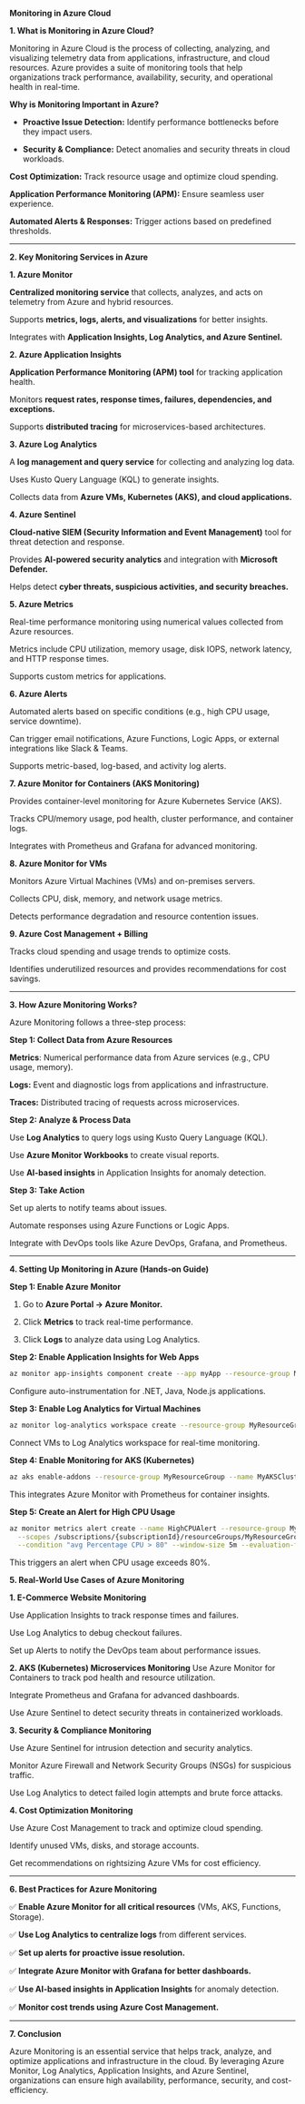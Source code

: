 **Monitoring in Azure Cloud**

**1. What is Monitoring in Azure Cloud?**

Monitoring in Azure Cloud is the process of collecting, analyzing, and visualizing telemetry data from applications, infrastructure, and cloud resources. Azure provides a suite of monitoring tools that help organizations track performance, availability, security, and operational health in real-time.

**Why is Monitoring Important in Azure?**

- **Proactive Issue Detection:** Identify performance bottlenecks before they impact users.

- **Security & Compliance:** Detect anomalies and security threats in cloud workloads.

**Cost Optimization:** Track resource usage and optimize cloud spending.

**Application Performance Monitoring (APM):** Ensure seamless user experience.

**Automated Alerts & Responses:** Trigger actions based on predefined thresholds.

---

**2. Key Monitoring Services in Azure**

**1. Azure Monitor**

**Centralized monitoring service** that collects, analyzes, and acts on telemetry from Azure and hybrid resources.

Supports **metrics, logs, alerts, and visualizations** for better insights.

Integrates with **Application Insights, Log Analytics, and Azure Sentinel.**

**2. Azure Application Insights**

**Application Performance Monitoring (APM) tool** for tracking application health.

Monitors **request rates, response times, failures, dependencies, and exceptions.**

Supports **distributed tracing** for microservices-based architectures.

**3. Azure Log Analytics**

A **log management and query service** for collecting and analyzing log data.

Uses Kusto Query Language (KQL) to generate insights.

Collects data from **Azure VMs, Kubernetes (AKS), and cloud applications.**

**4. Azure Sentinel**

**Cloud-native SIEM (Security Information and Event Management)** tool for threat detection and response.

Provides **AI-powered security analytics** and integration with **Microsoft Defender.**

Helps detect **cyber threats, suspicious activities, and security breaches.**

**5. Azure Metrics**

Real-time performance monitoring using numerical values collected from Azure resources.

Metrics include CPU utilization, memory usage, disk IOPS, network latency, and HTTP response times.

Supports custom metrics for applications.

**6. Azure Alerts**

Automated alerts based on specific conditions (e.g., high CPU usage, service downtime).

Can trigger email notifications, Azure Functions, Logic Apps, or external integrations like Slack & Teams.

Supports metric-based, log-based, and activity log alerts.

**7. Azure Monitor for Containers (AKS Monitoring)**

Provides container-level monitoring for Azure Kubernetes Service (AKS).

Tracks CPU/memory usage, pod health, cluster performance, and container logs.

Integrates with Prometheus and Grafana for advanced monitoring.

**8. Azure Monitor for VMs**

Monitors Azure Virtual Machines (VMs) and on-premises servers.

Collects CPU, disk, memory, and network usage metrics.

Detects performance degradation and resource contention issues.

**9. Azure Cost Management + Billing**

Tracks cloud spending and usage trends to optimize costs.

Identifies underutilized resources and provides recommendations for cost savings.

---

**3. How Azure Monitoring Works?**

Azure Monitoring follows a three-step process:

**Step 1: Collect Data from Azure Resources**

**Metrics**: Numerical performance data from Azure services (e.g., CPU usage, memory).

**Logs:** Event and diagnostic logs from applications and infrastructure.

**Traces:** Distributed tracing of requests across microservices.

**Step 2: Analyze & Process Data**

Use **Log Analytics** to query logs using Kusto Query Language (KQL).

Use **Azure Monitor Workbooks** to create visual reports.

Use **AI-based insights** in Application Insights for anomaly detection.

**Step 3: Take Action**

Set up alerts to notify teams about issues.

Automate responses using Azure Functions or Logic Apps.

Integrate with DevOps tools like Azure DevOps, Grafana, and Prometheus.

---

**4. Setting Up Monitoring in Azure (Hands-on Guide)**

**Step 1: Enable Azure Monitor**

1. Go to **Azure Portal → Azure Monitor.**

2. Click **Metrics** to track real-time performance.

3. Click **Logs** to analyze data using Log Analytics.

**Step 2: Enable Application Insights for Web Apps**

```bash
az monitor app-insights component create --app myApp --resource-group MyResourceGroup --location eastus
```

Configure auto-instrumentation for .NET, Java, Node.js applications.

**Step 3: Enable Log Analytics for Virtual Machines**

```bash
az monitor log-analytics workspace create --resource-group MyResourceGroup --workspace-name MyLogAnalytics
```

Connect VMs to Log Analytics workspace for real-time monitoring.

**Step 4: Enable Monitoring for AKS (Kubernetes)**

```bash
az aks enable-addons --resource-group MyResourceGroup --name MyAKSCluster --addons monitoring
```

This integrates Azure Monitor with Prometheus for container insights.

**Step 5: Create an Alert for High CPU Usage**

```bash
az monitor metrics alert create --name HighCPUAlert --resource-group MyResourceGroup \
  --scopes /subscriptions/{subscriptionId}/resourceGroups/MyResourceGroup/providers/Microsoft.Compute/virtualMachines/MyVM \
  --condition "avg Percentage CPU > 80" --window-size 5m --evaluation-frequency 1m --action-groups MyActionGroup
```

This triggers an alert when CPU usage exceeds 80%.

**5. Real-World Use Cases of Azure Monitoring**

**1. E-Commerce Website Monitoring**

Use Application Insights to track response times and failures.

Use Log Analytics to debug checkout failures.

Set up Alerts to notify the DevOps team about performance issues.

**2. AKS (Kubernetes) Microservices Monitoring**
Use Azure Monitor for Containers to track pod health and resource utilization.

Integrate Prometheus and Grafana for advanced dashboards.

Use Azure Sentinel to detect security threats in containerized workloads.

**3. Security & Compliance Monitoring**

Use Azure Sentinel for intrusion detection and security analytics.

Monitor Azure Firewall and Network Security Groups (NSGs) for suspicious traffic.

Use Log Analytics to detect failed login attempts and brute force attacks.

**4. Cost Optimization Monitoring**

Use Azure Cost Management to track and optimize cloud spending.

Identify unused VMs, disks, and storage accounts.

Get recommendations on rightsizing Azure VMs for cost efficiency.

---

**6. Best Practices for Azure Monitoring**

✅ **Enable Azure Monitor for all critical resources** (VMs, AKS, Functions, Storage).

✅ **Use Log Analytics to centralize logs** from different services.

✅ **Set up alerts for proactive issue resolution.**

✅ **Integrate Azure Monitor with Grafana for better dashboards.**

✅ **Use AI-based insights in Application Insights** for anomaly detection.

✅ **Monitor cost trends using Azure Cost Management.**

---

**7. Conclusion**

Azure Monitoring is an essential service that helps track, analyze, and optimize applications and infrastructure in the cloud. By leveraging Azure Monitor, Log Analytics, Application Insights, and Azure Sentinel, organizations can ensure high availability, performance, security, and cost-efficiency.
